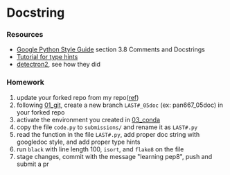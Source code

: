 # Docstring

### Resources
 - [Google Python Style Guide](https://google.github.io/styleguide/pyguide.html) section 3.8 Comments and Docstrings
 - [Tutorial for type hints](https://www.pythontutorial.net/python-basics/python-type-hints/)
 - [detectron2](https://github.com/facebookresearch/detectron2/tree/cbbc1ce26473cb2a5cc8f58e8ada9ae14cb41052), see how they did

### Homework
 1. update your forked repo from my repo([ref](https://docs.github.com/en/pull-requests/collaborating-with-pull-requests/working-with-forks/syncing-a-fork))
 1. following [01_git](../01_git/), create a new branch `LAST#_05doc` (ex: pan667_05doc) in your forked repo
 1. activate the environment you created in [03_conda](../03_conda/)
 1. copy the file `code.py` to `submissions/` and rename it as `LAST#.py`
 1. read the function in the file `LAST#.py`, add proper doc string with googledoc style, and add proper type hints
 1. run `black` with line length 100, `isort`, and `flake8` on the file
 1. stage changes, commit with the message "learning pep8", push and submit a pr